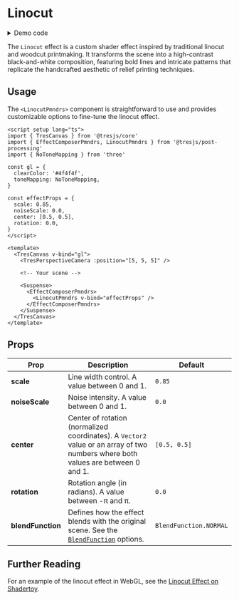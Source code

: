 # Linocut

<DocsDemoGUI>
  <LinocutDemo />
</DocsDemoGUI>

<details>
  <summary>Demo code</summary>

  <<< @/.vitepress/theme/components/pmdrs/LinocutDemo.vue{0}
</details>

The `Linocut` effect is a custom shader effect inspired by traditional linocut and woodcut printmaking. It transforms the scene into a high-contrast black-and-white composition, featuring bold lines and intricate patterns that replicate the handcrafted aesthetic of relief printing techniques.

## Usage

The `<LinocutPmndrs>` component is straightforward to use and provides customizable options to fine-tune the linocut effect.

```vue{3,11-16,25-29}
<script setup lang="ts">
import { TresCanvas } from '@tresjs/core'
import { EffectComposerPmndrs, LinocutPmndrs } from '@tresjs/post-processing'
import { NoToneMapping } from 'three'

const gl = {
  clearColor: '#4f4f4f',
  toneMapping: NoToneMapping,
}

const effectProps = {
  scale: 0.85,
  noiseScale: 0.0,
  center: [0.5, 0.5],
  rotation: 0.0,
}
</script>

<template>
  <TresCanvas v-bind="gl">
    <TresPerspectiveCamera :position="[5, 5, 5]" />

    <!-- Your scene -->

    <Suspense>
      <EffectComposerPmndrs>
        <LinocutPmndrs v-bind="effectProps" />
      </EffectComposerPmndrs>
    </Suspense>
  </TresCanvas>
</template>
```

## Props

| Prop           | Description                                                                                                                                                                  | Default                  |
| -------------- | ---------------------------------------------------------------------------------------------------------------------------------------------------------------------------- | ------------------------ |
| **scale**      | Line width control. A value between 0 and 1.                                                                                                                                 | `0.85`                   |
| **noiseScale** | Noise intensity. A value between 0 and 1.                                                                                                                                    | `0.0`                    |
| **center**     | Center of rotation (normalized coordinates). A `Vector2` value or an array of two numbers where both values are between 0 and 1.                                              | `[0.5, 0.5]`             |
| **rotation**   | Rotation angle (in radians). A value between -π and π.                                                                                                                       | `0.0`                    |
| **blendFunction** | Defines how the effect blends with the original scene. See the [`BlendFunction`](https://pmndrs.github.io/postprocessing/public/docs/variable/index.html#static-variable-BlendFunction) options. | `BlendFunction.NORMAL`   |

## Further Reading

For an example of the linocut effect in WebGL, see the [Linocut Effect on Shadertoy](https://www.shadertoy.com/view/4XVcDV).
